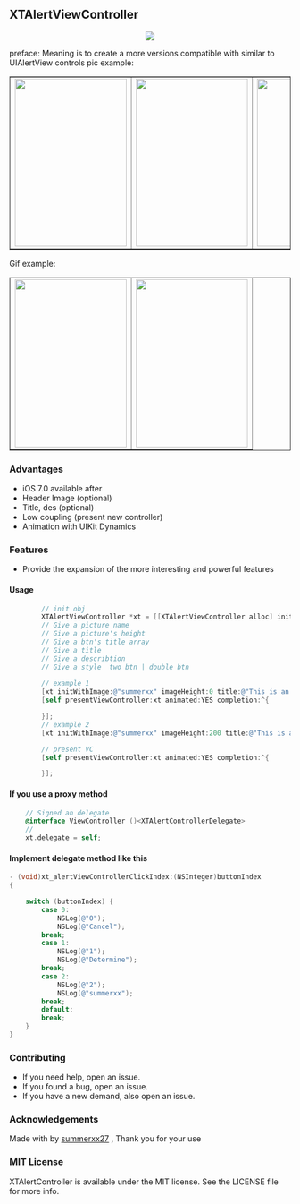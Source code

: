 ## XTAlertViewController

<div align=center>
<img src="http://ww1.sinaimg.cn/large/e6a4355cgw1f7e5n20i3gj20n5054q3r.jpg"/>
</div>

preface: Meaning is to create a more versions compatible with similar to UIAlertView controls
pic example:
<table border="1">
<tr>
    <td><img src="http://ww4.sinaimg.cn/large/e6a4355cgw1f7e3c2t0mvj20jz0zkmyk.jpg" width="200" height="300"></td>
    <td><img src="http://ww1.sinaimg.cn/large/e6a4355cgw1f7e3cv8mv8j20ku112js8.jpg" width="200" height="300"></td>
    <td><img src="http://ww3.sinaimg.cn/large/e6a4355cgw1f7e3d0ucy1j20ku112jsm.jpg" width="200" height="300"></td>
    <td><img src="http://ww2.sinaimg.cn/large/e6a4355cgw1f7e3d5z1hbj20jz0zkmxx.jpg" width="200" height="300"></td>
</tr>
</table>

Gif example:
<table border="1">
<tr>
<td><img src="http://ww4.sinaimg.cn/large/e6a4355cgw1f7e3sxauntg208w0gs4qq.gif" width="200" height="300"></td>
<td><img src="http://ww4.sinaimg.cn/large/e6a4355cgw1f7e3tdz4uug208w0gnkjp.gif" width="200" height="300"></td>
</tr>
</table>

### Advantages

- iOS 7.0 available after
- Header Image (optional)
- Title, des (optional)
- Low coupling (present new controller)
- Animation with UIKit Dynamics

### Features

- Provide the expansion of the more interesting and powerful features

#### Usage
```objectivec
        // init obj
        XTAlertViewController *xt = [[XTAlertViewController alloc] init];
        // Give a picture name
        // Give a picture's height
        // Give a btn's title array
        // Give a title
        // Give a describtion
        // Give a style  two btn | double btn
        
        // example 1
        [xt initWithImage:@"summerxx" imageHeight:0 title:@"This is an introduction" btnTitles:@[@"Cancel", @"Determine"] des:@"A simple and easy to use more version using the controls Copyright © 2016年 夏天然后. All rights reserved." style:AlterDefault];
        [self presentViewController:xt animated:YES completion:^{

        }];
        // example 2
        [xt initWithImage:@"summerxx" imageHeight:200 title:@"This is an introduction" btnTitles:@[@"Cancel", @"Determine", @"summerxx"] des:@"A simple and easy to use more version using the controls Copyright © 2016年 夏天然后. All rights reserved." style:AlterDouble];

        // present VC
        [self presentViewController:xt animated:YES completion:^{

        }];
```
#### If you use a proxy method 
```objectivec
    // Signed an delegate
    @interface ViewController ()<XTAlertControllerDelegate>
    // 
    xt.delegate = self;
```
#### Implement delegate method like this
```objectivec
- (void)xt_alertViewControllerClickIndex:(NSInteger)buttonIndex
{

    switch (buttonIndex) {
        case 0:
            NSLog(@"0");
            NSLog(@"Cancel");
        break;
        case 1:
            NSLog(@"1");
            NSLog(@"Determine");
        break;
        case 2:
            NSLog(@"2");
            NSLog(@"summerxx");
        break;
        default:
        break;
    }
}
```
### Contributing
- If you need help, open an issue.
- If you found a bug, open an issue.
- If you have a new demand, also open an issue.

### Acknowledgements
Made with by [summerxx27](https://github.com/summerxx27) , Thank you for your use

### MIT License
XTAlertController is available under the MIT license. See the LICENSE file for more info.